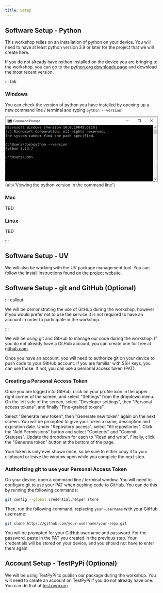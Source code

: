 ```yaml
---
title: Setup
---
```


## Software Setup - Python

This workshop relies on an installation of python on your device. You will need to have at least
python version 3.9 or later for the project that we will create here.

If you do not already have python installed on the device you are bringing to the workshop, you can
go to the [python.org downloads page](https://www.python.org/downloads/) and download the most
recent version.

::: tab

### Windows

You can check the version of python you have installed by opening up a new command line / terminal
and typing `python --version`:

![Command line terminal showing the results of python --version](./fig/python-version.PNG){alt='Viewing the python version in the command line'}

### Mac

TBD

### Linux

TBD

:::

## Software Setup - UV

We will also be working with the UV package management tool. You can follow the install
instructions found [on the project website](https://docs.astral.sh/uv/getting-started/installation/).

## Software Setup - git and GitHub (Optional)

::: callout

We will be demonstrating the use of GitHub during the workshop, however if you would prefer not to
use the service it is not required to have an account in order to participate in the workshop.

:::

We will be using git and GitHub to manage our code during the workshop. If you do not already have
a GitHub account, you can create one for free at [github.com](https://github.com/).

Once you have an account, you will need to authorize git on your device to push code to your GitHub
account. If you are familiar with SSH keys, you can use those. If not, you can use a personal
access token (PAT).

### Creating a Personal Access Token

Once you are logged into GitHub, click on your profile icon in the upper right corner of the
screen, and select "Settings" from the dropdown menu. On the left side of the screen, select
"Developer settings", then "Personal access tokens", and finally "Fine-grained tokens".

Select "Generate new token", then "Generate new token" again on the next screen. You will be
prompted to give your token a name, description and expiration date. Under "Repository access",
select "All repositories". Click the "Add Permissions" button and select "Contents" and "Commit
Statuses". Update the dropdown for each to "Read and write". Finally, click the "Generate token"
button at the bottom of the page.

Your token is only ever shown once, so be sure to either copy it to your clipboard or leave the
window open while you complete the next step.

### Authorizing git to use your Personal Access Token

On your device, open a command line / terminal window. You will need to configure git to use your
PAT when pushing code to GitHub. You can do this by running the following commands:

```bash
git config --global credential.helper store
```

Then, run the following command, replacing `your-username` with your GitHub username:

```bash
git clone https://github.com/your-username/your-repo.git
```

You will be prompted for your GitHub username and password. For the password, paste in the PAT you
created in the previous step. Your credentials will be stored on your device, and you should not
have to enter them again.


## Account Setup - TestPyPi (Optional)

We will be using TestPyPi to publish our package during the workshop. You will need to create an
account on TestPyPi if you do not already have one. You can do that at
[test.pypi.org](https://test.pypi.org/account/register/).
